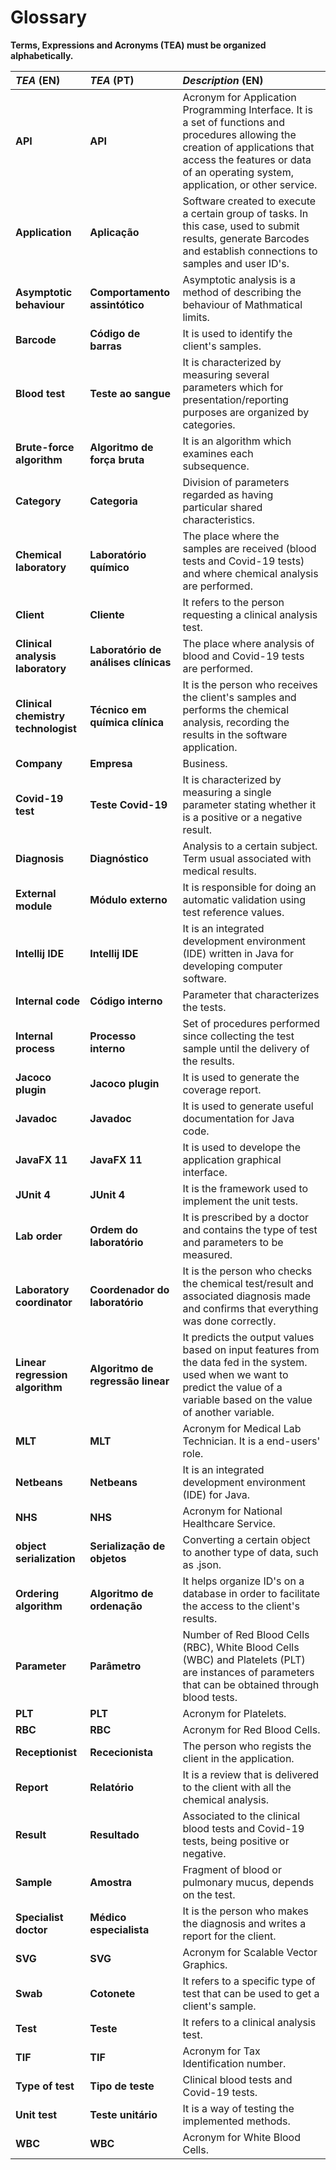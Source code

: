 # Glossary

**Terms, Expressions and Acronyms (TEA) must be organized alphabetically.**

| **_TEA_** (EN)  | **_TEA_** (PT) | **_Description_** (EN)                                           |                                       
|:------------------------|:-----------------|:--------------------------------------------|
| **API** | **API** | Acronym for Application Programming Interface. It is a set of functions and procedures allowing the creation of applications that access the features or data of an operating system, application, or other service. |
| **Application** | **Aplicação** | Software created to execute a certain group of tasks. In this case, used to submit results, generate Barcodes and establish connections to samples and user ID's. |
| **Asymptotic behaviour** | **Comportamento assintótico** | Asymptotic analysis is a method of describing the behaviour of Mathmatical limits. |
| **Barcode** | **Código de barras** | It is used to identify the client's samples. |
| **Blood test** | **Teste ao sangue** | It is characterized by measuring several parameters which for presentation/reporting purposes are organized by categories. |
| **Brute-force algorithm** | **Algoritmo de força bruta** | It is an algorithm which examines each subsequence. |
| **Category** | **Categoria** | Division of parameters regarded as having particular shared characteristics. |
| **Chemical laboratory** | **Laboratório químico** | The place where the samples are received (blood tests and Covid-19 tests) and where chemical analysis are performed. |
| **Client** | **Cliente** | It refers to the person requesting a clinical analysis test. |
| **Clinical analysis laboratory** | **Laboratório de análises clínicas** | The place where analysis of blood and Covid-19 tests are performed. |
| **Clinical chemistry technologist** | **Técnico em química clínica** | It is the person who receives the client's samples and performs the chemical analysis, recording the results in the software application. |
| **Company** | **Empresa** | Business. |
| **Covid-19 test** | **Teste Covid-19** | It is characterized by measuring a single parameter stating whether it is a positive or a negative result. |
| **Diagnosis** | **Diagnóstico** | Analysis to a certain subject. Term usual associated with medical results. |
| **External module** | **Módulo externo** | It is responsible for doing an automatic validation using test reference values. |
| **Intellij IDE** | **Intellij IDE** | It is an integrated development environment (IDE) written in Java for developing computer software. |
| **Internal code** | **Código interno** | Parameter that characterizes the tests. |
| **Internal process** | **Processo interno** | Set of procedures performed since collecting the test sample until the delivery of the results. |
| **Jacoco plugin** | **Jacoco plugin** | It is used to generate the coverage report. |
| **Javadoc** | **Javadoc** | It is used to generate useful documentation for Java code. |
| **JavaFX 11** | **JavaFX 11** | It is used to develope the application graphical interface. |
| **JUnit 4** | **JUnit 4** | It is the framework used to implement the unit tests. |
| **Lab order** | **Ordem do laboratório** | It is prescribed by a doctor and contains the type of test and parameters to be measured. |
| **Laboratory coordinator** | **Coordenador do laboratório** | It is the person who checks the chemical test/result and associated diagnosis made and confirms that everything was done correctly. |
| **Linear regression algorithm** | **Algoritmo de regressão linear** | It predicts the output values based on input features from the data fed in the system. used when we want to predict the value of a variable based on the value of another variable. |
| **MLT** | **MLT** | Acronym for Medical Lab Technician. It is a end-users' role. |
| **Netbeans** | **Netbeans** | It is an integrated development environment (IDE) for Java. |
| **NHS** | **NHS** | Acronym for National Healthcare Service. |
| **object serialization** | **Serialização de objetos** | Converting a certain object to another type of data, such as .json. |
| **Ordering algorithm** | **Algoritmo de ordenação** | It helps organize ID's on a database in order to facilitate the access to the client's results. |
| **Parameter** | **Parâmetro** | Number of Red Blood Cells (RBC), White Blood Cells (WBC) and Platelets (PLT) are instances of parameters that can be obtained through blood tests. |
| **PLT** | **PLT** | Acronym for Platelets. |
| **RBC** | **RBC** | Acronym for Red Blood Cells. |
| **Receptionist** | **Rececionista** | The person who regists the client in the application. |
| **Report** | **Relatório** | It is a review that is delivered to the client with all the chemical analysis. |
| **Result** | **Resultado** | Associated to the clinical blood tests and Covid-19 tests, being positive or negative. |
| **Sample** | **Amostra** | Fragment of blood or pulmonary mucus, depends on the test. |
| **Specialist doctor** | **Médico especialista** | It is the person who makes the diagnosis and writes a report for the client. |
| **SVG** | **SVG** | Acronym for Scalable Vector Graphics. |
| **Swab** | **Cotonete** | It refers to a specific type of test that can be used to get a client's sample. |
| **Test** | **Teste** | It refers to a clinical analysis test. |
| **TIF** | **TIF** | Acronym for Tax Identification number. |
| **Type of test** | **Tipo de teste** | Clinical blood tests and Covid-19 tests. |
| **Unit test** | **Teste unitário** | It is a way of testing the implemented methods. |
| **WBC** | **WBC** | Acronym for White Blood Cells. |